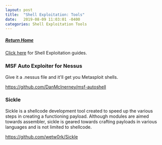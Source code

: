 ```yaml
---
layout: post
title:  "Shell Exploitation: Tools"
date:   2019-08-09 11:03:01 -0400
categories: Shell Exploitation Tools
---
```

##### [Return Home](https://thegetch.github.io/penetration/testing/resources/2019/08/09/Home/)

[Click here](https://thegetch.github.io/PenetrationTestingResources/ShellExploitation) for Shell Exploitation guides.

### MSF Auto Exploiter for Nessus

Give it a .nessus file and it'll get you Metasploit shells. 

<https://github.com/DanMcInerney/msf-autoshell>

### Sickle

Sickle is a shellcode development tool created to speed up the various steps in creating a functioning payload. Although modules are aimed towards assembler, sickle is geared towards crafting payloads in various languages and is not limited to shellcode.

<https://github.com/wetw0rk/Sickle>
